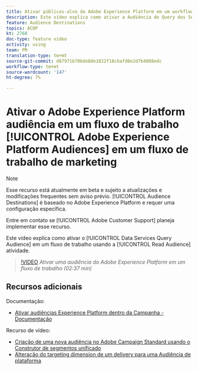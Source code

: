 ```yaml
---
title: Ativar públicos-alvo da Adobe Experience Platform em um workflow
description: Este vídeo explica como ativar a Audiência de Query dos Serviços de Dados em um fluxo de trabalho usando a atividade ‘Ler audiência’.
feature: Audience Destinations
topics: ACOP
kt: 2760
doc-type: feature video
activity: using
team: PM
translation-type: tm+mt
source-git-commit: d87971b70bde8de1822f18cbafd8e2d7b4808edc
workflow-type: tm+mt
source-wordcount: '147'
ht-degree: 7%

---
```



# Ativar o Adobe Experience Platform audiência em um fluxo de trabalho [!UICONTROL Adobe Experience Platform Audiences] em um fluxo de trabalho de marketing

>[!NOTE]
>
>Esse recurso está atualmente em beta e sujeito a atualizações e modificações frequentes sem aviso prévio. [!UICONTROL Audience Destinations] é baseado no Adobe Experience Platform e requer uma configuração específica.
>
>Entre em contato se [!UICONTROL Adobe Customer Support] planeja implementar esse recurso.

Este vídeo explica como ativar o [!UICONTROL Data Services Query Audience] em um fluxo de trabalho usando a [!UICONTROL Read Audience] atividade.

>[!VIDEO](https://video.tv.adobe.com/v/27647?quality=12)
*Ativar uma audiência do Adobe Experience Platform em um fluxo de trabalho (02:37 min)*

## Recursos adicionais

Documentação:

* [Ativar audiências Experience Platform dentro da Campanha - Documentação](https://docs.adobe.com/content/help/en/campaign-standard/using/profiles-and-audiences/working-with-adobe-experience-platform/aep-about-audience-destinations-service.html)

Recurso de vídeo:

* [Criação de uma nova audiência no Adobe Campaign Standard usando o Construtor de segmentos unificado](/help/profiles-and-audiences/audience-destinations/creating-audiences-using-segment-builder.md)
* [Alteração do targeting dimension de um delivery para uma Audiência de plataforma](/help/profiles-and-audiences/audience-destinations/changing-targeting-dimension.md)

